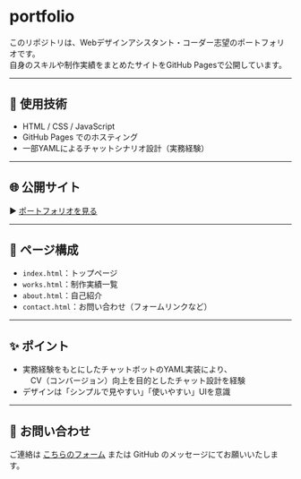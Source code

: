 # portfolio

このリポジトリは、Webデザインアシスタント・コーダー志望のポートフォリオです。  
自身のスキルや制作実績をまとめたサイトをGitHub Pagesで公開しています。

---

## 🔧 使用技術

- HTML / CSS / JavaScript
- GitHub Pages でのホスティング
- 一部YAMLによるチャットシナリオ設計（実務経験）

---

## 🌐 公開サイト

▶︎ [ポートフォリオを見る](https://1ua1ea.github.io/portfolio/)  

---

## 📁 ページ構成

- `index.html`：トップページ  
- `works.html`：制作実績一覧  
- `about.html`：自己紹介  
- `contact.html`：お問い合わせ（フォームリンクなど）

---

## ✨ ポイント

- 実務経験をもとにしたチャットボットのYAML実装により、  
　CV（コンバージョン）向上を目的としたチャット設計を経験  
- デザインは「シンプルで見やすい」「使いやすい」UIを意識

---

## 📩 お問い合わせ

ご連絡は [こちらのフォーム](https://example.com/contact) または GitHub のメッセージにてお願いいたします。
